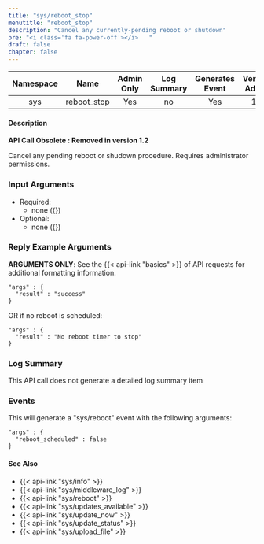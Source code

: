 ```yaml
---
title: "sys/reboot_stop"
menutitle: "reboot_stop"
description: "Cancel any currently-pending reboot or shutdown"
pre: "<i class='fa fa-power-off'></i>	"
draft: false
chapter: false
---
```


| Namespace | Name | Admin Only | Log Summary | Generates Event | Version Added | Version Removed |
|:----------------:|:--------:|:--------:|:--------:|:--------:|:---:|:---:|
| sys | reboot_stop | Yes | no | Yes | 1.1 | 1.2 |

#### Description
**API Call Obsolete : Removed in version 1.2**

Cancel any pending reboot or shudown procedure. Requires administrator permissions.

### Input Arguments
* Required:
   * none ({})
* Optional:
   * none ({})


### Reply Example Arguments
**ARGUMENTS ONLY**: See the {{< api-link "basics" >}} of API requests for additional formatting information.
```
"args" : {
  "result" : "success"
}
```

OR if no reboot is scheduled:

```
"args" : {
  "result" : "No reboot timer to stop"
}
```

### Log Summary
This API call does not generate a detailed log summary item

### Events
This will generate a "sys/reboot" event with the following arguments:
```
"args" : {
  "reboot_scheduled" : false
}
```

#### See Also
* {{< api-link "sys/info" >}}
* {{< api-link "sys/middleware_log" >}}
* {{< api-link "sys/reboot" >}}
* {{< api-link "sys/updates_available" >}}
* {{< api-link "sys/update_now" >}}
* {{< api-link "sys/update_status" >}}
* {{< api-link "sys/upload_file" >}}
